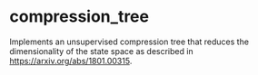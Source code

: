# compression_tree

Implements an unsupervised compression tree that reduces the dimensionality of the state space as described in https://arxiv.org/abs/1801.00315.
